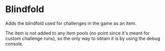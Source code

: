 # Blindfold

Adds the blindfold used for challenges in the game as an item.

The item is not added to any item pools (no point since it's meant for custom challenge runs), so the only way to obtain it is by using the debug console.